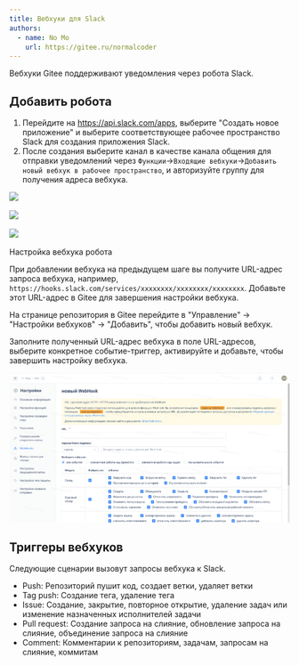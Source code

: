 ```yaml
---
title: Вебхуки для Slack
authors:
  - name: No Mo
    url: https://gitee.ru/normalcoder
---
```


Вебхуки Gitee поддерживают уведомления через робота Slack.

## Добавить робота

1. Перейдите на https://api.slack.com/apps, выберите "Создать новое приложение" и выберите соответствующее рабочее пространство Slack для создания приложения Slack.
2. После создания выберите канал в качестве канала общения для отправки уведомлений через `Функции`->`Входящие вебхуки`->`Добавить новый вебхук в рабочее пространство`, и авторизуйте группу для получения адреса вебхука.

![](https://images.gitee.ru/uploads/images/2020/0628/124622_44f9e339_551147.png )

![](https://images.gitee.ru/uploads/images/2020/0628/125434_39135ea1_551147.png )

![](https://images.gitee.ru/uploads/images/2020/0628/125740_e9e93408_551147.png )

Настройка вебхука робота

При добавлении вебхука на предыдущем шаге вы получите URL-адрес запроса вебхука, например, `https://hooks.slack.com/services/xxxxxxxx/xxxxxxxx/xxxxxxxx`. Добавьте этот URL-адрес в Gitee для завершения настройки вебхука.

На странице репозитория в Gitee перейдите в "Управление" -> "Настройки вебхуков" -> "Добавить", чтобы добавить новый вебхук.

Заполните полученный URL-адрес вебхука в поле URL-адресов, выберите конкретное событие-триггер, активируйте и добавьте, чтобы завершить настройку вебхука.

![Описание изображения](../assets/image.png)

## Триггеры вебхуков

Следующие сценарии вызовут запросы вебхука к Slack.

- Push: Репозиторий пушит код, создает ветки, удаляет ветки
- Tag push: Создание тега, удаление тега
- Issue: Создание, закрытие, повторное открытие, удаление задач или изменение назначенных исполнителей задачи
- Pull request: Создание запроса на слияние, обновление запроса на слияние, объединение запроса на слияние
- Comment: Комментарии к репозиториям, задачам, запросам на слияние, коммитам